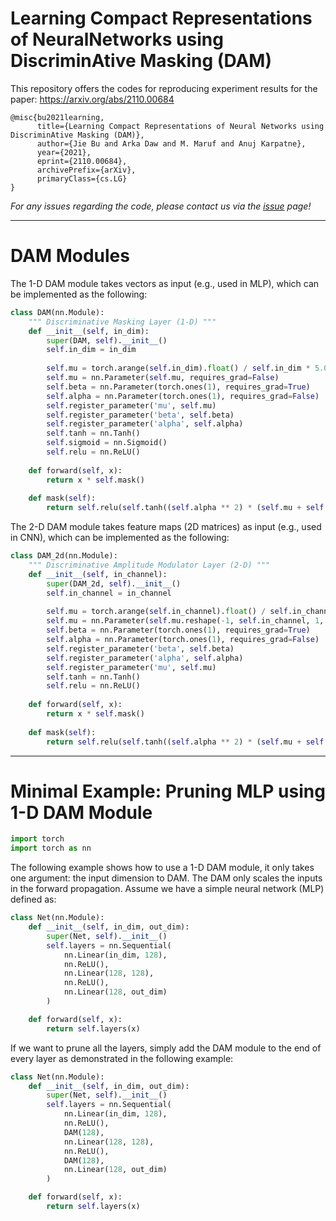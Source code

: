 # Learning Compact Representations of NeuralNetworks using DiscriminAtive Masking (DAM)

This repository offers the codes for reproducing experiment results for the paper: https://arxiv.org/abs/2110.00684

```
@misc{bu2021learning,
      title={Learning Compact Representations of Neural Networks using DiscriminAtive Masking (DAM)}, 
      author={Jie Bu and Arka Daw and M. Maruf and Anuj Karpatne},
      year={2021},
      eprint={2110.00684},
      archivePrefix={arXiv},
      primaryClass={cs.LG}
}
```

*For any issues regarding the code, please contact us via the [issue](https://github.com/jayroxis/dam-pytorch/issues) page!*

-------------

# DAM Modules

The 1-D DAM module takes vectors as input (e.g., used in MLP), which can be implemented as the following:
```python
class DAM(nn.Module):
    """ Discriminative Masking Layer (1-D) """
    def __init__(self, in_dim):
        super(DAM, self).__init__()
        self.in_dim = in_dim
        
        self.mu = torch.arange(self.in_dim).float() / self.in_dim * 5.0
        self.mu = nn.Parameter(self.mu, requires_grad=False)
        self.beta = nn.Parameter(torch.ones(1), requires_grad=True)
        self.alpha = nn.Parameter(torch.ones(1), requires_grad=False)
        self.register_parameter('mu', self.mu)
        self.register_parameter('beta', self.beta)
        self.register_parameter('alpha', self.alpha)
        self.tanh = nn.Tanh()
        self.sigmoid = nn.Sigmoid()
        self.relu = nn.ReLU()
        
    def forward(self, x):
        return x * self.mask()
    
    def mask(self):
        return self.relu(self.tanh((self.alpha ** 2) * (self.mu + self.beta)))
```
The 2-D DAM module takes feature maps (2D matrices) as input (e.g., used in CNN), which can be implemented as the following:
```python
class DAM_2d(nn.Module):
    """ Discriminative Amplitude Modulator Layer (2-D) """
    def __init__(self, in_channel):
        super(DAM_2d, self).__init__()
        self.in_channel = in_channel
        
        self.mu = torch.arange(self.in_channel).float() / self.in_channel * 5
        self.mu = nn.Parameter(self.mu.reshape(-1, self.in_channel, 1, 1), requires_grad=False)
        self.beta = nn.Parameter(torch.ones(1), requires_grad=True)
        self.alpha = nn.Parameter(torch.ones(1), requires_grad=False)
        self.register_parameter('beta', self.beta)
        self.register_parameter('alpha', self.alpha)
        self.register_parameter('mu', self.mu)
        self.tanh = nn.Tanh()
        self.relu = nn.ReLU()
        
    def forward(self, x):
        return x * self.mask()
    
    def mask(self):
        return self.relu(self.tanh((self.alpha ** 2) * (self.mu + self.beta)))
```

-------------

# Minimal Example: Pruning MLP using 1-D DAM Module
```python
import torch
import torch as nn
```
The following example shows how to use a 1-D DAM module, it only takes one argument: the input dimension to DAM. The DAM only scales the inputs in the forward propagation.
Assume we have a simple neural network (MLP) defined as:
```python
class Net(nn.Module):
    def __init__(self, in_dim, out_dim):
        super(Net, self).__init__()
        self.layers = nn.Sequential(
            nn.Linear(in_dim, 128),
            nn.ReLU(),
            nn.Linear(128, 128),
            nn.ReLU(),
            nn.Linear(128, out_dim)
        )

    def forward(self, x):
        return self.layers(x)
```
If we want to prune all the layers, simply add the DAM module to the end of every layer as demonstrated in the following example:
```python
class Net(nn.Module):
    def __init__(self, in_dim, out_dim):
        super(Net, self).__init__()
        self.layers = nn.Sequential(
            nn.Linear(in_dim, 128),
            nn.ReLU(),
            DAM(128),
            nn.Linear(128, 128),
            nn.ReLU(),
            DAM(128),
            nn.Linear(128, out_dim)
        )

    def forward(self, x):
        return self.layers(x)
```
